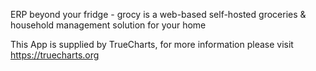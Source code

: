 
ERP beyond your fridge - grocy is a web-based self-hosted groceries & household management solution for your home

This App is supplied by TrueCharts, for more information please visit https://truecharts.org
